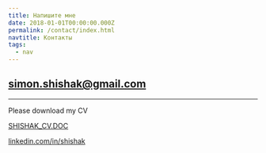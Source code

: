 ```yaml
---
title: Напишите мне
date: 2018-01-01T00:00:00.000Z
permalink: /contact/index.html
navtitle: Контакты
tags:
  - nav
---
```



## simon.shishak@gmail.com



- - -



Please download my CV

[SHISHAK_CV.DOC](https://docs.google.com/document/d/1rGsVzKVGYOUidE9V3975hGZ67UpsM3aSoJE4UGjhj34/)

[linkedin.com/in/shishak](linkedin.com/in/shishak/)

